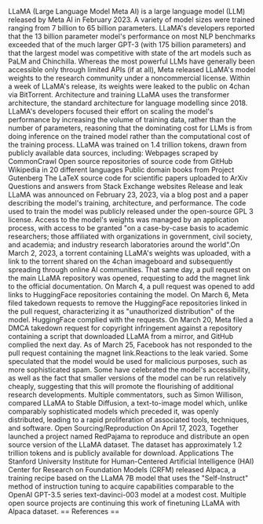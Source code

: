 LLaMA (Large Language Model Meta AI) is a large language model (LLM)
released by Meta AI in February 2023. A variety of model sizes were
trained ranging from 7 billion to 65 billion parameters. LLaMA\'s
developers reported that the 13 billion parameter model\'s performance
on most NLP benchmarks exceeded that of the much larger GPT-3 (with 175
billion parameters) and that the largest model was competitive with
state of the art models such as PaLM and Chinchilla. Whereas the most
powerful LLMs have generally been accessible only through limited APIs
(if at all), Meta released LLaMA\'s model weights to the research
community under a noncommercial license. Within a week of LLaMA\'s
release, its weights were leaked to the public on 4chan via BitTorrent.
Architecture and training LLaMA uses the transformer architecture, the
standard architecture for language modelling since 2018. LLaMA\'s
developers focused their effort on scaling the model\'s performance by
increasing the volume of training data, rather than the number of
parameters, reasoning that the dominating cost for LLMs is from doing
inference on the trained model rather than the computational cost of the
training process. LLaMA was trained on 1.4 trillion tokens, drawn from
publicly available data sources, including: Webpages scraped by
CommonCrawl Open source repositories of source code from GitHub
Wikipedia in 20 different languages Public domain books from Project
Gutenberg The LaTeX source code for scientific papers uploaded to ArXiv
Questions and answers from Stack Exchange websites Release and leak
LLaMA was announced on February 23, 2023, via a blog post and a paper
describing the model\'s training, architecture, and performance. The
code used to train the model was publicly released under the open-source
GPL 3 license. Access to the model\'s weights was managed by an
application process, with access to be granted \"on a case-by-case basis
to academic researchers; those affiliated with organizations in
government, civil society, and academia; and industry research
laboratories around the world\".On March 2, 2023, a torrent containing
LLaMA\'s weights was uploaded, with a link to the torrent shared on the
4chan imageboard and subsequently spreading through online AI
communities. That same day, a pull request on the main LLaMA repository
was opened, requesting to add the magnet link to the official
documentation. On March 4, a pull request was opened to add links to
HuggingFace repositories containing the model. On March 6, Meta filed
takedown requests to remove the HuggingFace repositories linked in the
pull request, characterizing it as \"unauthorized distribution\" of the
model. HuggingFace complied with the requests. On March 20, Meta filed a
DMCA takedown request for copyright infringement against a repository
containing a script that downloaded LLaMA from a mirror, and GitHub
complied the next day. As of March 25, Facebook has not responded to the
pull request containing the magnet link.Reactions to the leak varied.
Some speculated that the model would be used for malicious purposes,
such as more sophisticated spam. Some have celebrated the model\'s
accessibility, as well as the fact that smaller versions of the model
can be run relatively cheaply, suggesting that this will promote the
flourishing of additional research developments. Multiple commentators,
such as Simon Willison, compared LLaMA to Stable Diffusion, a
text-to-image model which, unlike comparably sophisticated models which
preceded it, was openly distributed, leading to a rapid proliferation of
associated tools, techniques, and software. Open Sourcing/Reproduction
On April 17, 2023, Together launched a project named RedPajama to
reproduce and distribute an open source version of the LLaMA dataset.
The dataset has approximately 1.2 trillion tokens and is publicly
available for download. Applications The Stanford University Institute
for Human-Centered Artificial Intelligence (HAI) Center for Research on
Foundation Models (CRFM) released Alpaca, a training recipe based on the
LLaMA 7B model that uses the \"Self-Instruct\" method of instruction
tuning to acquire capabilities comparable to the OpenAI GPT-3.5 series
text-davinci-003 model at a modest cost. Multiple open source projects
are continuing this work of finetuning LLaMA with Alpaca dataset. ==
References ==

